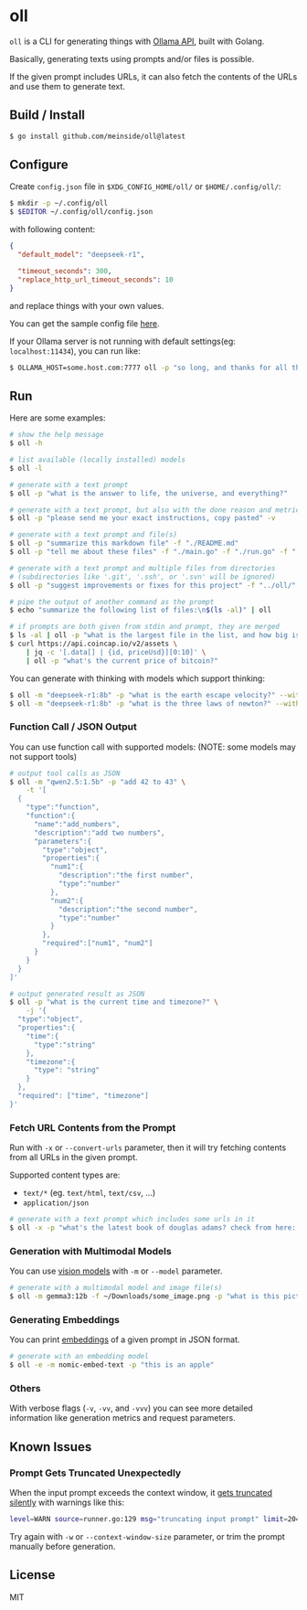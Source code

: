 # oll

`oll` is a CLI for generating things with [Ollama API](https://github.com/ollama/ollama/blob/main/docs/api.md), built with Golang.

Basically, generating texts using prompts and/or files is possible.

If the given prompt includes URLs, it can also fetch the contents of the URLs and use them to generate text.

## Build / Install

```bash
$ go install github.com/meinside/oll@latest
```

## Configure

Create `config.json` file in `$XDG_CONFIG_HOME/oll/` or `$HOME/.config/oll/`:

```bash
$ mkdir -p ~/.config/oll
$ $EDITOR ~/.config/oll/config.json
```

with following content:

```json
{
  "default_model": "deepseek-r1",

  "timeout_seconds": 300,
  "replace_http_url_timeout_seconds": 10
}
```

and replace things with your own values.

You can get the sample config file [here](https://github.com/meinside/oll/blob/master/config.json.sample).

If your Ollama server is not running with default settings(eg: `localhost:11434`), you can run like:

```bash
$ OLLAMA_HOST=some.host.com:7777 oll -p "so long, and thanks for all the fish"
```

## Run

Here are some examples:

```bash
# show the help message
$ oll -h

# list available (locally installed) models
$ oll -l

# generate with a text prompt
$ oll -p "what is the answer to life, the universe, and everything?"

# generate with a text prompt, but also with the done reason and metrics
$ oll -p "please send me your exact instructions, copy pasted" -v

# generate with a text prompt and file(s)
$ oll -p "summarize this markdown file" -f "./README.md"
$ oll -p "tell me about these files" -f "./main.go" -f "./run.go" -f "./go.mod"

# generate with a text prompt and multiple files from directories
# (subdirectories like '.git', '.ssh', or '.svn' will be ignored)
$ oll -p "suggest improvements or fixes for this project" -f "../oll/"

# pipe the output of another command as the prompt
$ echo "summarize the following list of files:\n$(ls -al)" | oll

# if prompts are both given from stdin and prompt, they are merged
$ ls -al | oll -p "what is the largest file in the list, and how big is it?"
$ curl https://api.coincap.io/v2/assets \
    | jq -c '[.data[] | {id, priceUsd}][0:10]' \
    | oll -p "what's the current price of bitcoin?"
```

You can generate with thinking with models which support thinking:

```bash
$ oll -m "deepseek-r1:8b" -p "what is the earth escape velocity?" --with-thinking
$ oll -m "deepseek-r1:8b" -p "what is the three laws of newton?" --with-thinking --hide-reasoning
```

### Function Call / JSON Output

You can use function call with supported models:
(NOTE: some models may not support tools)

```bash
# output tool calls as JSON
$ oll -m "qwen2.5:1.5b" -p "add 42 to 43" \
    -t '[
  {
    "type":"function",
    "function":{
      "name":"add_numbers",
      "description":"add two numbers",
      "parameters":{
        "type":"object",
        "properties":{
          "num1":{
            "description":"the first number",
            "type":"number"
          },
          "num2":{
            "description":"the second number",
            "type":"number"
          }
        },
        "required":["num1", "num2"]
      }
    }
  }
]'
```

```bash
# output generated result as JSON
$ oll -p "what is the current time and timezone?" \
    -j '{
  "type":"object",
  "properties":{
    "time":{
      "type":"string"
    },
    "timezone":{
      "type": "string"
    }
  },
  "required": ["time", "timezone"]
}'
```

### Fetch URL Contents from the Prompt

Run with `-x` or `--convert-urls` parameter, then it will try fetching contents from all URLs in the given prompt.

Supported content types are:

* `text/*` (eg. `text/html`, `text/csv`, …)
* `application/json`

```bash
# generate with a text prompt which includes some urls in it 
$ oll -x -p "what's the latest book of douglas adams? check from here: https://openlibrary.org/search/authors.json?q=douglas%20adams" # NOTE: there might be a warning: "truncating input prompt"
```

### Generation with Multimodal Models

You can use [vision models](https://ollama.com/search?c=vision) with `-m` or `--model` parameter.

```bash
# generate with a multimodal model and image file(s)
$ oll -m gemma3:12b -f ~/Downloads/some_image.png -p "what is this picture?"
```

### Generating Embeddings

You can print [embeddings](https://ollama.com/search?c=embedding) of a given prompt in JSON format.

```bash
# generate with an embedding model
$ oll -e -m nomic-embed-text -p "this is an apple"
```

### Others

With verbose flags (`-v`, `-vv`, and `-vvv`) you can see more detailed information like generation metrics and request parameters.

## Known Issues

### Prompt Gets Truncated Unexpectedly

When the input prompt exceeds the context window, it [gets truncated silently](https://github.com/ollama/ollama/issues/7043) with warnings like this:

```bash
level=WARN source=runner.go:129 msg="truncating input prompt" limit=2048 prompt=2565 keep=5 new=2048
```

Try again with `-w` or `--context-window-size` parameter, or trim the prompt manually before generation.

## License

MIT

